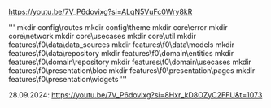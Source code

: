 https://youtu.be/7V_P6dovixg?si=ALqN5VuFc0Wry8kR


'''
mkdir config\routes
mkdir config\theme
mkdir core\error
mkdir core\network
mkdir core\usecases
mkdir core\util
mkdir features\f0\data\data_sources
mkdir features\f0\data\models
mkdir features\f0\data\repository
mkdir features\f0\domain\entities
mkdir features\f0\domain\repository
mkdir features\f0\domain\usecases
mkdir features\f0\presentation\bloc
mkdir features\f0\presentation\pages
mkdir features\f0\presentation\widgets
'''

28.09.2024: https://youtu.be/7V_P6dovixg?si=8Hxr_kD8OZyC2FFU&t=1073